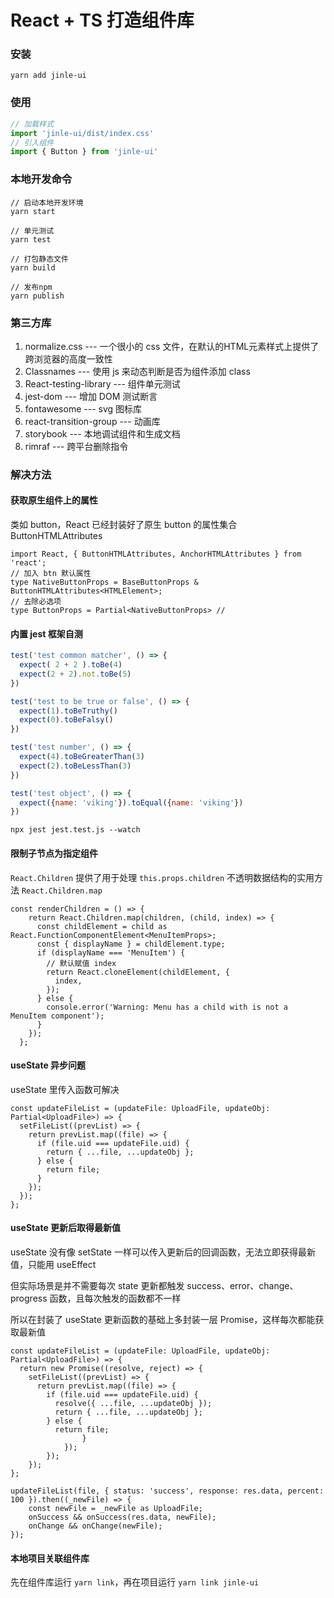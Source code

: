 # React + TS 打造组件库

### 安装

```
yarn add jinle-ui
```

### 使用

```js
// 加载样式
import 'jinle-ui/dist/index.css'
// 引入组件
import { Button } from 'jinle-ui'
```

### 本地开发命令

```
// 启动本地开发环境
yarn start

// 单元测试
yarn test

// 打包静态文件
yarn build

// 发布npm
yarn publish
```

### 第三方库

1. normalize.css --- 一个很小的 css 文件，在默认的HTML元素样式上提供了跨浏览器的高度一致性
2. Classnames --- 使用 js 来动态判断是否为组件添加 class
3. React-testing-library --- 组件单元测试
4. jest-dom --- 增加 DOM 测试断言
5. fontawesome --- svg 图标库
6. react-transition-group --- 动画库
7. storybook --- 本地调试组件和生成文档
8. rimraf --- 跨平台删除指令

### 解决方法

#### 获取原生组件上的属性

类如 button，React 已经封装好了原生 button 的属性集合 ButtonHTMLAttributes

```tsx
import React, { ButtonHTMLAttributes, AnchorHTMLAttributes } from 'react';
// 加入 btn 默认属性
type NativeButtonProps = BaseButtonProps & ButtonHTMLAttributes<HTMLElement>; 
// 去除必选项
type ButtonProps = Partial<NativeButtonProps> //
```

#### 内置 jest 框架自测

```js
test('test common matcher', () => {
  expect( 2 + 2 ).toBe(4)
  expect(2 + 2).not.toBe(5)
})

test('test to be true or false', () => {
  expect(1).toBeTruthy()
  expect(0).toBeFalsy()
})

test('test number', () => {
  expect(4).toBeGreaterThan(3)
  expect(2).toBeLessThan(3)
})

test('test object', () => {
  expect({name: 'viking'}).toEqual({name: 'viking'})
})
```

```shell
npx jest jest.test.js --watch
```

#### 限制子节点为指定组件

`React.Children` 提供了用于处理 `this.props.children` 不透明数据结构的实用方法 `React.Children.map`

```tsx
const renderChildren = () => {
    return React.Children.map(children, (child, index) => {
      const childElement = child as React.FunctionComponentElement<MenuItemProps>;
      const { displayName } = childElement.type;
      if (displayName === 'MenuItem') {
        // 默认赋值 index
        return React.cloneElement(childElement, {
          index,
        });
      } else {
        console.error('Warning: Menu has a child with is not a MenuItem component');
      }
    });
  };
```

#### useState 异步问题

useState 里传入函数可解决

```tsx
const updateFileList = (updateFile: UploadFile, updateObj: Partial<UploadFile>) => {
  setFileList((prevList) => {
    return prevList.map((file) => {
      if (file.uid === updateFile.uid) {
        return { ...file, ...updateObj };
      } else {
        return file;
      }
    });
  });
};
```

#### useState 更新后取得最新值

useState 没有像 setState 一样可以传入更新后的回调函数，无法立即获得最新值，只能用 useEffect

但实际场景是并不需要每次 state 更新都触发 success、error、change、progress 函数，且每次触发的函数都不一样

所以在封装了 useState 更新函数的基础上多封装一层 Promise，这样每次都能获取最新值

```tsx
const updateFileList = (updateFile: UploadFile, updateObj: Partial<UploadFile>) => {
  return new Promise((resolve, reject) => {
    setFileList((prevList) => {
      return prevList.map((file) => {
        if (file.uid === updateFile.uid) {
          resolve({ ...file, ...updateObj });
          return { ...file, ...updateObj };
        } else {
          return file;
				}
			});
		});
	});
};
```

```tsx
updateFileList(file, { status: 'success', response: res.data, percent: 100 }).then((_newFile) => {
	const newFile = _newFile as UploadFile;
	onSuccess && onSuccess(res.data, newFile);
	onChange && onChange(newFile);
});
```

#### 本地项目关联组件库

先在组件库运行 `yarn link`，再在项目运行 `yarn link jinle-ui`

